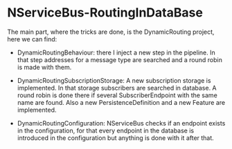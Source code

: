 # NServiceBus-RoutingInDataBase

The main part, where the tricks are done, is the DynamicRouting project, here we can find:

- DynamicRoutingBehaviour: there I inject a new step in the pipeline.  In that step addresses for a message type are searched and a round robin is made with them.

- DynamicRoutingSubscriptionStorage: A new subscription storage is implemented. In that storage subscribers are searched in database. A round robin is done there if several SubscriberEndpoint with the same name are found. Also a new PersistenceDefinition and a new Feature are implemented.

- DynamicRoutingConfiguration: NServiceBus checks if an endpoint exists in the configuration, for that every endpoint in the database is introduced in the configuration but anything is done with it after that.
